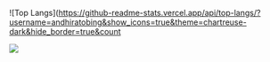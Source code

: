 ![Top Langs](https://github-readme-stats.vercel.app/api/top-langs/?username=andhiratobing&show_icons=true&theme=chartreuse-dark&hide_border=true&count

![](https://visitor-badge.laobi.icu/badge?page_id=andhiratobing)
